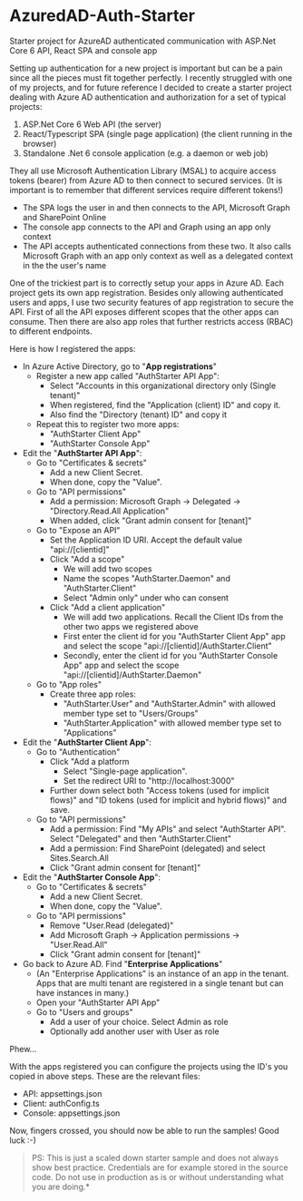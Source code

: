 # AzuredAD-Auth-Starter

Starter project for AzureAD authenticated communication with ASP.Net Core 6 API, React SPA and console app

Setting up authentication for a new project is important but can be a pain since all the pieces must fit together perfectly. I recently struggled with one of my projects, and for future reference I decided to create a starter project dealing with Azure AD authentication and authorization for a set of typical projects:

1.  ASP.Net Core 6 Web API (the server)
2.  React/Typescript SPA (single page application) (the client running in the browser)
3.  Standalone .Net 6 console application (e.g. a daemon or web job)

They all use Microsoft Authentication Library (MSAL) to acquire access tokens (bearer) from Azure AD to then connect to secured services. (It is important is to remember that different services require different tokens!)

-   The SPA logs the user in and then connects to the API, Microsoft Graph and SharePoint Online
-   The console app connects to the API and Graph using an app only context
-   The API accepts authenticated connections from these two. It also calls Microsoft Graph with an app only context as well as a delegated context in the the user's name

One of the trickiest part is to correctly setup your apps in Azure AD. Each project gets its own app registration. Besides only allowing authenticated users and apps, I use two security features of app registration to secure the API. First of all the API exposes different scopes that the other apps can consume. Then there are also app roles that further restricts access (RBAC) to different endpoints.

Here is how I registered the apps:

-   In Azure Active Directory, go to "**App registrations**"
    -   Register a new app called "AuthStarter API App":
        -   Select "Accounts in this organizational directory only (Single tenant)"
        -   When registered, find the "Application (client) ID" and copy it.
        -   Also find the "Directory (tenant) ID" and copy it
    -   Repeat this to register two more apps:
        -   "AuthStarter Client App"
        -   "AuthStarter Console App"
-   Edit the "**AuthStarter API App**":
    -   Go to "Certificates & secrets"
        -   Add a new Client Secret.
        -   When done, copy the "Value".
    -   Go to "API permissions"
        -   Add a permission: Microsoft Graph -> Delegated -> "Directory.Read.All Application"
        -   When added, click "Grant admin consent for [tenant]"
    -   Go to "Expose an API"
        -   Set the Application ID URI. Accept the default value "api://[clientid]"
        -   Click "Add a scope"
            -   We will add two scopes
            -   Name the scopes "AuthStarter.Daemon" and "AuthStarter.Client"
            -   Select "Admin only" under who can consent
        -   Click "Add a client application"
            -   We will add two applications. Recall the Client IDs from the other two apps we registered above
            -   First enter the client id for you "AuthStarter Client App" app and select the scope "api://[clientid]/AuthStarter.Client"
            -   Secondly, enter the client id for you "AuthStarter Console App" app and select the scope "api://[clientid]/AuthStarter.Daemon"
    -   Go to "App roles"
        -   Create three app roles:
            -   "AuthStarter.User" and "AuthStarter.Admin" with allowed member type set to "Users/Groups"
            -   "AuthStarter.Application" with allowed member type set to "Applications"
-   Edit the "**AuthStarter Client App**":
    -   Go to "Authentication"
        -   Click "Add a platform
            -   Select "Single-page application".
            -   Set the redirect URI to "http://localhost:3000"
        -   Further down select both "Access tokens (used for implicit flows)" and "ID tokens (used for implicit and hybrid flows)" and save.
    -   Go to "API permissions"
        -   Add a permission: Find "My APIs" and select "AuthStarter API". Select "Delegated" and then "AuthStarter.Client"
        -   Add a permission: Find SharePoint (delegated) and select Sites.Search.All
        -   Click "Grant admin consent for [tenant]"
-   Edit the "**AuthStarter Console App**":
    -   Go to "Certificates & secrets"
        -   Add a new Client Secret.
        -   When done, copy the "Value".
    -   Go to "API permissions"
        -   Remove "User.Read (delegated)"
        -   Add Microsoft Graph -> Application permissions -> "User.Read.All"
        -   Click "Grant admin consent for [tenant]"
-   Go back to Azure AD. Find "**Enterprise Applications**"
    -   (An "Enterprise Applications" is an instance of an app in the tenant. Apps that are multi tenant are registered in a single tenant but can have instances in many.)
    -   Open your "AuthStarter API App"
    -   Go to "Users and groups"
        -   Add a user of your choice. Select Admin as role
        -   Optionally add another user with User as role

Phew...

With the apps registered you can configure the projects using the ID's you copied in above steps. These are the relevant files:

-   API: appsettings.json
-   Client: authConfig.ts
-   Console: appsettings.json

Now, fingers crossed, you should now be able to run the samples! Good luck :-)

> PS: This is just a scaled down starter sample and does not always show best practice. Credentials are for example stored in the source code. Do not use in production as is or without understanding what you are doing.*
